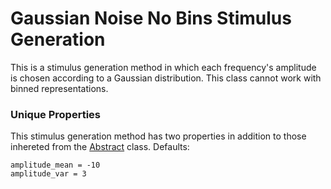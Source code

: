 # Gaussian Noise No Bins Stimulus Generation

This is a stimulus generation method in which each frequency's amplitude is chosen according to a Gaussian distribution. This class cannot work with binned representations.

### Unique Properties

This stimulus generation method has two properties in addition to those inhereted from the [Abstract](../AbstractStimulusGenerationMethod) class. Defaults:

```
amplitude_mean = -10
amplitude_var = 3
```
